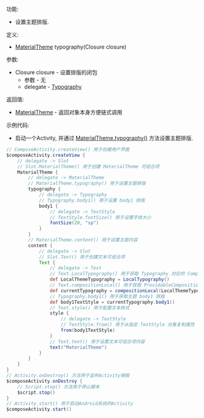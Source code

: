 功能:

+ 设置主题排版.

定义:

+ [MaterialTheme](/API/UI/Compose/Widget/MaterialTheme/README.md) typography(Closure closure)

参数:

+ Closure closure - 设置排版的闭包
    + 参数 - 无
    + delegate - [Typography](/API/UI/Compose/Theme/Typography/Typography/README.md)

返回值:

+ [MaterialTheme](/API/UI/Compose/Widget/MaterialTheme/README.md) - 返回对象本身方便链式调用

示例代码:

+ 启动一个Activity,
  并通过 [MaterialTheme.typography()](/API/UI/Compose/Widget/MaterialTheme/README.md?id=typography) 方法设置主题排版.

```groovy
// ComposeActivity.createView() 用于创建用户界面
$composeActivity.createView {
    // delegate -> Slot
    // Slot.MaterialTheme() 用于创建 MaterialTheme 可组合项
    MaterialTheme {
        // delegate -> MaterialTheme
        // MaterialTheme.typography() 用于设置主题排版
        typography {
            // delegate -> Typography
            // Typography.body1() 用于设置 body1 排版
            body1 {
                // delegate -> TextStyle
                // TextStyle.fontSize() 用于设置字体大小
                fontSize(20, "sp")
            }
        }
        // MaterialTheme.content() 用于设置主题内容
        content {
            // delegate -> Slot
            // Slot.Text() 用于创建文本可组合项
            Text {
                // delegate -> Text
                // Text.LocalTypography() 用于获取 Typography 对应的 CompositionLocal 对象
                def LocalThemeTypography = LocalTypography()
                // Text.compositionLocal() 用于获取 ProvidableCompositionLocal 的值
                def currentTypography = compositionLocal(LocalThemeTypography)
                // Typography.body1() 用于获取主题 body1 排版
                def body1TextStyle = currentTypography.body1()
                // Text.style() 用于配置文本样式
                style {
                    // delegate -> TextStyle
                    // TextStyle.from() 用于从指定 TextStyle 对象复制属性
                    from(body1TextStyle)
                }
                // Text.text() 用于设置文本可组合项内容
                text("MaterialTheme")
            }
        }
    }
}
// Activity.onDestroy() 方法用于监听Activity销毁
$composeActivity.onDestroy {
    // Script.stop() 方法用于停止脚本
    $script.stop()
}
// Activity.start() 用于启动Android系统的Activity
$composeActivity.start()
```